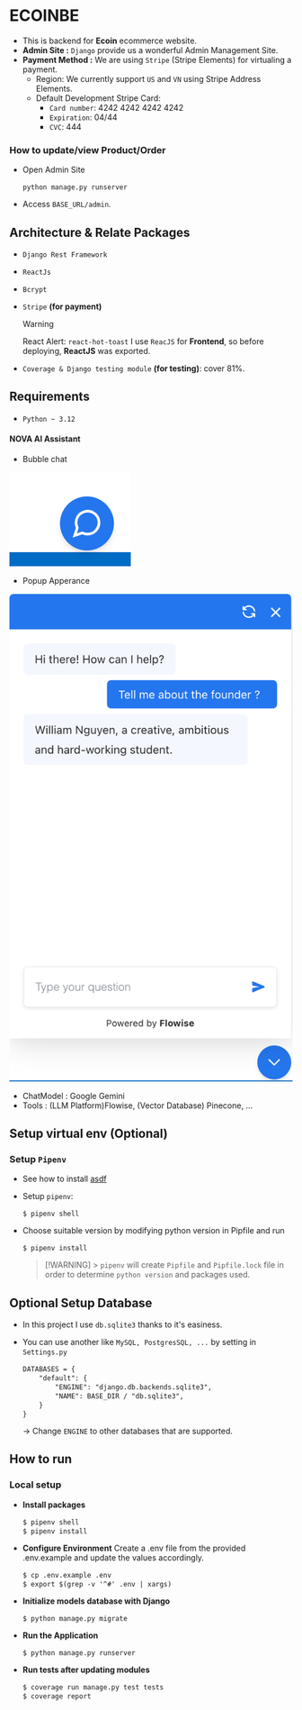 # ECOINBE

- This is backend for **Ecoin** ecommerce website.
- **Admin Site :** `Django` provide us a wonderful Admin Management Site.
- **Payment Method :** We are using `Stripe` (Stripe Elements) for virtualing a payment.
  - Region: We currently support `US` and `VN` using Stripe Address Elements.
  - Default Development Stripe Card:
    - `Card number`: 4242 4242 4242 4242
    - `Expiration`: 04/44
    - `CVC`: 444

### How to update/view Product/Order

- Open Admin Site

  ```
  python manage.py runserver
  ```

- Access `BASE_URL/admin`.

## Architecture & Relate Packages

- `Django Rest Framework`
- `ReactJs`
- `Bcrypt`
- `Stripe` **(for payment)**
  > [!WARNING]
  > React Alert: `react-hot-toast`
  > I use `ReacJS` for **Frontend**, so before deploying, **ReactJS** was exported.

- `Coverage & Django testing module` **(for testing)**: cover 81%.

## Requirements

- `Python ~ 3.12`

#### NOVA AI Assistant

- Bubble chat

![](https://github.com/william1nguyen/ecoinfe/raw/master/src/assets/new_features.png)

- Popup Apperance

![](https://github.com/william1nguyen/ecoinfe/raw/master/src/assets/bubblechat.png)

- ChatModel : Google Gemini
- Tools : (LLM Platform)Flowise, (Vector Database) Pinecone, ...

## Setup virtual env (Optional)

### Setup `Pipenv`

- See how to install [asdf](https://asdf-vm.com/guide/getting-started.html)
- Setup `pipenv`:

  ```
  $ pipenv shell
  ```

- Choose suitable version by modifying python version in Pipfile and run

  ```
  $ pipenv install
  ```

  > [!WARNING] > `pipenv` will create `Pipfile` and `Pipfile.lock` file in order to determine `python version` and packages used.

## Optional Setup Database

- In this project I use `db.sqlite3` thanks to it's easiness.
- You can use another like `MySQL, PostgresSQL, ...` by setting in `Settings.py`

  ```
  DATABASES = {
      "default": {
          "ENGINE": "django.db.backends.sqlite3",
          "NAME": BASE_DIR / "db.sqlite3",
      }
  }
  ```

  $\rightarrow$ Change `ENGINE` to other databases that are supported.

## How to run

### Local setup

- **Install packages**
  ```
  $ pipenv shell
  $ pipenv install
  ```
- **Configure Environment**
  Create a .env file from the provided .env.example and update the values accordingly.
  ```
  $ cp .env.example .env
  $ export $(grep -v '^#' .env | xargs)
  ```
- **Initialize models database with Django**
  ```
  $ python manage.py migrate
  ```
- **Run the Application**

  ```
  $ python manage.py runserver
  ```

- **Run tests after updating modules**

  ```
  $ coverage run manage.py test tests
  $ coverage report
  ```
